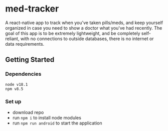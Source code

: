 # med-tracker

A react-native app to track when you've taken pills/meds, and keep yourself organized in case you need to show a doctor what you've had recently. The goal of this app is to be extremely lightweight, and be completely self-reliant, with no connections to outside databases, there is no internet or data requirements.

## Getting Started

### Dependencies
```
node v18.1
npm v8.5
```

### Set up
* download repo
* run `npm i` to install node modules
* run `npm run android` to start the application

